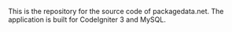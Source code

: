 This is the repository for the source code of packagedata.net. The application is built for CodeIgniter 3 and MySQL.
